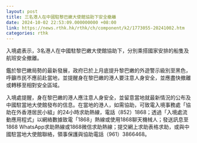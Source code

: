```yaml
---
layout: post
title: 三名港人在中國駐黎巴嫩大使館協助下安全撤離
date: 2024-10-02 22:53:09.000000000 +08:00
link: https://news.rthk.hk/rthk/ch/component/k2/1773055-20241002.htm
categories: rthk
---
```


入境處表示，3名港人在中國駐黎巴嫩大使館協助下，分別乘搭國家安排的船隻及航班安全撤離。

鑑於黎巴嫩局勢的最新發展，政府已於上月底提升黎巴嫩的外遊警示級別至黑色，呼籲市民不應前赴當地，並提醒身在黎巴嫩的港人要注意人身安全，並應盡快撤離或轉移至相對安全區域。

入境處提醒，身在黎巴嫩的港人應注意人身安全，並留意當地就最新情況的公布及中國駐當地大使館發布的信息。在當地的港人，如需協助，可致電入境事務處「協助在外香港居民小組」的24小時求助熱線，電話（852）1868；透過「入境處流動應用程式」以網絡數據致電「1868」熱線或使用1868聊天機械人；發送訊息至1868 WhatsApp求助熱線或1868微信求助熱線；提交網上求助表格求助，或與中國駐當地大使館聯絡，領事保護與協助電話（961）3866468。
